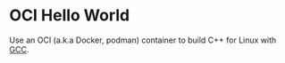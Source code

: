 # OCI Hello World

Use an OCI (a.k.a Docker, podman) container to build C++ for Linux with
[GCC](https://hub.docker.com/_/gcc).
